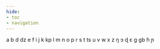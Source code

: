 ```yaml
---
hide:
- toc
- navigation
---
```

a
b
d
dz
e
f
i
j
k
kp
l
m
n
o
p
r
s
t
ts
u
v
w
x
z
ŋ
ɔ
ɖ
ɛ
ɡ
ɡb
ɦ
ɲ
